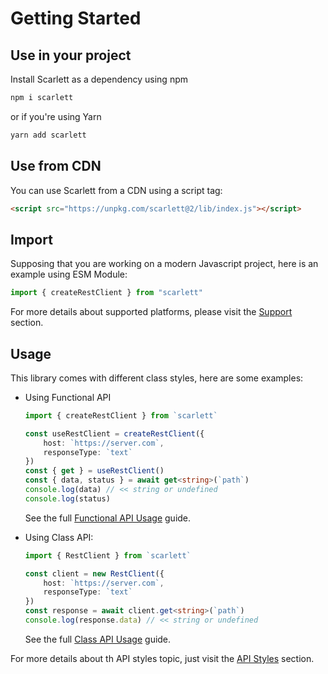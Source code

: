 # Getting Started

## Use in your project

Install Scarlett as a dependency using npm
```bash
npm i scarlett
```

or if you're using Yarn
```bash
yarn add scarlett
```

## Use from CDN
You can use Scarlett from a CDN using a script tag:
```html
<script src="https://unpkg.com/scarlett@2/lib/index.js"></script>

```
## Import

Supposing that you are working on a modern Javascript project, here is an example using ESM Module:
```typescript
import { createRestClient } from "scarlett"

```

For more details about supported platforms, please visit the [Support](/guide/support) section.

## Usage

This library comes with different class styles, here are some examples:

* Using Functional API
	```typescript
	import { createRestClient } from `scarlett`

	const useRestClient = createRestClient({
		host: `https://server.com`,
		responseType: `text`
	})
	const { get } = useRestClient()
	const { data, status } = await get<string>(`path`)
	console.log(data) // << string or undefined
	console.log(status)
	```
	See the full [Functional API Usage](/guide/functional) guide.

* Using Class API:
	```typescript
	import { RestClient } from `scarlett`

	const client = new RestClient({
		host: `https://server.com`,
		responseType: `text`
	})
	const response = await client.get<string>(`path`)
	console.log(response.data) // << string or undefined
	```
	See the full [Class API Usage](/guide/class) guide.

For more details about th API styles topic, just visit the [API Styles](/api/styles) section.
